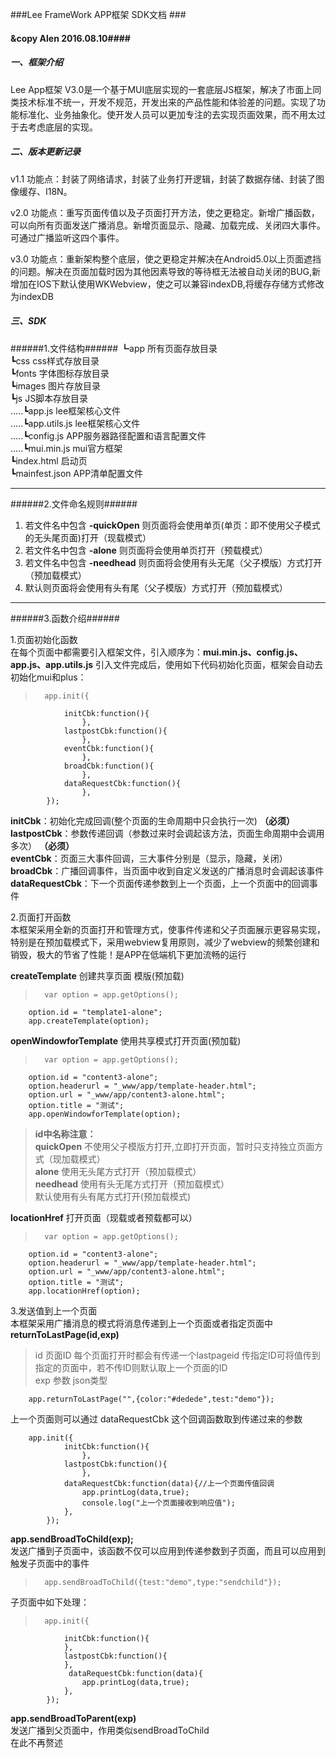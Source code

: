 ###Lee FrameWork APP框架 SDK文档   ###
#### &copy Alen            2016.08.10####

##### 一、框架介绍 #####
  Lee App框架 V3.0是一个基于MUI底层实现的一套底层JS框架，解决了市面上同类技术标准不统一，开发不规范，开发出来的产品性能和体验差的问题。实现了功能标准化、业务抽象化。使开发人员可以更加专注的去实现页面效果，而不用太过于去考虑底层的实现。

##### 二、版本更新记录 #####
  v1.1 功能点：封装了网络请求，封装了业务打开逻辑，封装了数据存储、封装了图像缓存、I18N。
    
  v2.0 功能点：重写页面传值以及子页面打开方法，使之更稳定。新增广播函数，可以向所有页面发送广播消息。新增页面显示、隐藏、加载完成、关闭四大事件。可通过广播监听这四个事件。  
  
  v3.0 功能点：重新架构整个底层，使之更稳定并解决在Android5.0以上页面遮挡的问题。解决在页面加载时因为其他因素导致的等待框无法被自动关闭的BUG,新增加在IOS下默认使用WKWebview，使之可以兼容indexDB,将缓存存储方式修改为indexDB

##### 三、SDK #####
######1.文件结构######
  ┗app      所有页面存放目录  
  ┗css     css样式存放目录  
  ┗fonts 	字体图标存放目录  
  ┗images	图片存放目录 	  
  ┗js 		JS脚本存放目录  
  .....┗app.js  lee框架核心文件  
  .....┗app.utils.js  lee框架核心文件  
  .....┗config.js  APP服务器路径配置和语言配置文件  
  .....┗mui.min.js  mui官方框架  
  ┗index.html  启动页  
  ┗mainfest.json APP清单配置文件
****
######2.文件命名规则######
  1. 若文件名中包含 **-quickOpen** 则页面将会使用单页(单页：即不使用父子模式的无头尾页面)打开（现载模式）  
  2. 若文件名中包含 **-alone** 则页面将会使用单页打开（预载模式）  
  3. 若文件名中包含 **-needhead** 则页面将会使用有头无尾（父子模版）方式打开（预加载模式） 
  4. 默认则页面将会使用有头有尾（父子模版）方式打开（预加载模式）  
  
****
######3.函数介绍######

1.页面初始化函数  
  在每个页面中都需要引入框架文件，引入顺序为：**mui.min.js、config.js、app.js、app.utils.js**
 引入文件完成后，使用如下代码初始化页面，框架会自动去初始化mui和plus：  
>		app.init({
				initCbk:function(){
					},
				lastpostCbk:function(){
					},
				eventCbk:function(){
					},
				broadCbk:function(){
					},
				dataRequestCbk:function(){
					},			
			});
**initCbk**：初始化完成回调(整个页面的生命周期中只会执行一次)  __（必须）__  
**lastpostCbk**：参数传递回调（参数过来时会调起该方法，页面生命周期中会调用多次） __（必须）__   
**eventCbk**：页面三大事件回调，三大事件分别是（显示，隐藏，关闭）  
**broadCbk**：广播回调事件，当页面中收到自定义发送的广播消息时会调起该事件  
**dataRequestCbk**：下一个页面传递参数到上一个页面，上一个页面中的回调事件

2.页面打开函数  
本框架采用全新的页面打开和管理方式，使事件传递和父子页面展示更容易实现，特别是在预加载模式下，采用webview复用原则，减少了webview的频繁创建和销毁，极大的节省了性能！是APP在低端机下更加流畅的运行  

**createTemplate** 创建共享页面 模版(预加载)  	
>		var option = app.getOptions();
		option.id = "template1-alone";
		app.createTemplate(option);  
		
**openWindowforTemplate** 使用共享模式打开页面(预加载)  	
>		var option = app.getOptions();
		option.id = "content3-alone";
		option.headerurl = "_www/app/template-header.html"; 
		option.url = "_www/app/content3-alone.html";
		option.title = "测试";
		app.openWindowforTemplate(option);		  
> **id中名称注意：   
   quickOpen** 不使用父子模版方打开,立即打开页面，暂时只支持独立页面方式（现加载模式）  
    **alone** 使用无头尾方式打开（预加载模式）  
     **needhead** 使用有头无尾方式打开（预加载模式）  
     默认使用有头有尾方式打开(预加载模式)	  
  
**locationHref** 打开页面（现载或者预载都可以）  
>		var option = app.getOptions();
		option.id = "content3-alone";
		option.headerurl = "_www/app/template-header.html"; 
		option.url = "_www/app/content3-alone.html";
		option.title = "测试";
		app.locationHref(option);      	  

3.发送值到上一个页面  
本框架采用广播消息的模式将消息传递到上一个页面或者指定页面中  
**returnToLastPage(id,exp)**  
>id 页面ID 每个页面打开时都会有传递一个lastpageid  传指定ID可将值传到指定的页面中，若不传ID则默认取上一个页面的ID  
exp  参数 json类型    
>		
		app.returnToLastPage("",{color:"#dedede",test:"demo"});  
上一个页面则可以通过	dataRequestCbk 这个回调函数取到传递过来的参数  
>
		app.init({
				initCbk:function(){
					},
				lastpostCbk:function(){
					},
				dataRequestCbk:function(data){//上一个页面传值回调
					app.printLog(data,true);
					console.log("上一个页面接收到响应值");
                }, 	
			});			

**app.sendBroadToChild(exp);**		
发送广播到子页面中，该函数不仅可以应用到传递参数到子页面，而且可以应用到触发子页面中的事件  
>		app.sendBroadToChild({test:"demo",type:"sendchild"});  
子页面中如下处理：  

>		app.init({
				initCbk:function(){
				},
				lastpostCbk:function(){
				},
				 dataRequestCbk:function(data){
				 	app.printLog(data,true);
                },   
			});				  
  
**app.sendBroadToParent(exp)**    
发送广播到父页面中，作用类似sendBroadToChild  
在此不再赘述
  
  					